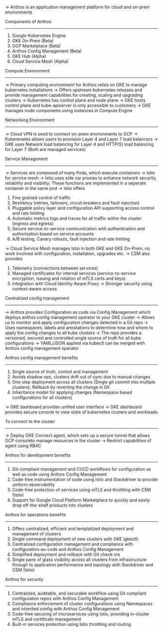 -> Anthos is an application management platform for cloud and on-prem environments

Components of Anthos
********************
1. Google Kubernetes Engine
2. GKE On-Prem (Beta)
3. GCP Marketplace (Beta)
4. Anthos Config Management (Beta)
5. GKE Hub (Alpha)
6. Cloud Service Mesh (Alpha)

Compute Environment
*******************
-> Primary computing environment for Anthos relies on GKE to manage kubernetes installations
-> Offers upstream kubernetes releases and provide management capabilities for creating, scaling and upgrading clusters
-> Kubernetes has control plane and node plane
-> GKE hosts control plane and kube-apiserver is only accessible to customers
-> GKE manages node components using instances in Compute Engine

Networking Environment
**********************
-> Cloud VPN is used to connect on-prem environments to GCP
-> Kuberenetes allows users to provision Layer 4 and Layer 7 load balancers
-> GKE uses Network load balancing for Layer 4 and HTTP(S) load balancing for Layer 7 (Both are managed services)


Service Management
******************
-> Services are composed of many Pods, which execute containers
-> Istio for service mesh
-> Istio uses side car proxies to enhance network security, reliability and visibility; These functions are implemented in a seperate container in the same pod
-> Istio offers 
1. Fine grained control of traffic
2. Resiliency (retries, failovers, circuit breakers and fault injection)
3. Pluggable policy layer and configuration API supporting access control and rate limiting
4. Automatic metrics logs and traces for all traffic within the cluster (ingress and egress)
5. Secure service-to-service communication with authentication and authorization based on service accounts
6. A/B testing, Canary rollouts, fault injection and rate limiting

-> Cloud Service Mesh manages Istio in both GKE and GKE On-Prem, no work involved with configuration, installation, upgrades etc.
-> CSM also provides
1. Telemetry (connections between services)
2. Managed certificates for internal services (service-to-service encryption, issuing and rotation of mTLS certs and keys)
3. Integration with Cloud Identity Aware Proxy
-> Stronger security using context-aware access

Centralized config management
*****************************
-> Anthos provides Configuration as code via Config Management which deploys anthos config management operator to your GKE cluster
-> Allows us to monitor and apply configuration changes detected in a Git repo
-> Uses namespaces, labels and annotations to determine how and where to apply the config changes to all kube clusters
-> The repo provides a versioned, secured and controlled single source of truth for all kube configurations
-> YAML/JSON applied via kubectl can be merged with Anthos config management operator

Anthos config management benefits
*********************************
1. Single source of truth, control and management
2. Avoids shadow ops, clusters drift out of sync due to manual changes
3. One step deployment across all clusters (Single git commit into multiple clusters); Rollback by reverting the change in Git
4. Inheritance model for applying changes (Namespace based configurations for all clusters)

-> GKE dashboard provides unified user interface
-> GKE dashboard provides secure console to view state of kubernetes clusters and workloads

To connect to the cluster
*************************
-> Deploy GKE Connect agent, which sets up a secure tunnel that allows GCP consoleto manage resources in the cluster
-> Restrict capabilities of agent using RBAC

Anthos for development benefits
*******************************
1. Git-compliant management and CI/CD workflows for configuration as well as code using Anthos Config Management
2. Code-free instrumentation of code using Istio and Stackdriver to provide uniform observability
3. Code-free protection of services using mTLS and throttling with CSM (Istio)
4. Support for Google Cloud Platform Marketplace to quickly and easily drop off-the-shelf products into clusters

Anthos for operations benefits
******************************
1. Offers centralized, efficient and templatized deployment and management of clusters
2. Single command deployment of new clusters with GKE (gkectl)
3. Centralized configuration management and compliance with configuration-as-code and Anthos Config Management
4. Simplified deployment and rollback with Git check-ins
5. Single pane of glass visibility across all clusters from infrastructure through to application performance and topology with Stackdriver and CSM (Istio)

Anthos for security
*******************
1. Centralized, auditable, and securable workflow using Git compliant configuration repos with Anthos Config Management
2. Compliance enforcement of cluster configurations using Namespaces and inherited config with Anthos Config Management
3. Code-free securing of microservices using Istio, providing in-cluster mTLS and certificate management
4. Built-in services protection using Istio throttling and routing

